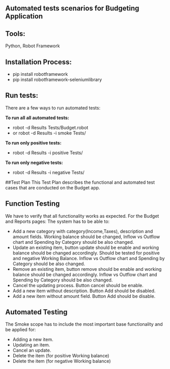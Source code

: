 ## Automated tests scenarios for Budgeting Application

**Tools:**
-
Python, Robot Framework


Installation Process:
-
- pip install robotframework
- pip install robotframework-seleniumlibrary 

**Run tests:**
-

There are a few ways to run automated tests:

**To run all all automated tests:** 

- robot -d Results Tests/Budget.robot 
- or robot -d Results -i smoke Tests/ 

**To run only positive tests:**
- robot -d Results -i positive Tests/ 

**To run only negative tests:**
- robot -d Results -i negative Tests/ 

##Test Plan
This Test Plan describes the functional and automated test cases that are conducted on the Budget app.

**Function Testing**
-
We have to verify that all functionality works as expected. 
For the Budget and Reports pages: The system has to be able to:

- Add a new category with category(Income,Taxes), description and amount fields. Working balance should be changed, 
Inflow vs Outflow chart and Spending by Category should be also changed.
- Update an existing item, button update should be enable and working balance should be changed accordingly. 
Should be tested for positive and negative Working Balance. Inflow vs Outflow chart and Spending by Category should be 
also changed.
- Remove an existing item, button remove should be enable and working balance should be changed accordingly. 
Inflow vs Outflow chart and Spending by Category should be also changed.
- Cancel the updating process. Button cancel should be enable.
- Add a new item without description. Button Add should be disabled.
- Add a new item without amount field. Button Add should be disable.

**Automated Testing**
-
The Smoke scope has to include the most important base functionality and be applied for:

- Adding a new item.
- Updating an item.
- Cancel an update.
- Delete the item (for positive Working balance)
- Delete the item (for negative Working balance)